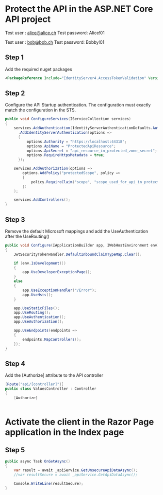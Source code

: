 
# Protect the API in the ASP.NET Core API project

Test user : alice@alice.ch
Test password: Alice!01

Test user : bob@bob.ch
Test password: Bobby!01

## Step 1 

Add the required nuget packages

```xml
<PackageReference Include="IdentityServer4.AccessTokenValidation" Version="3.0.1" />
```

## Step 2 

Configure the API Startup authentication. The configuration must exactly match the configuration in the STS. 

```csharp
public void ConfigureServices(IServiceCollection services)
{
	services.AddAuthentication(IdentityServerAuthenticationDefaults.AuthenticationScheme)
	  .AddIdentityServerAuthentication(options =>
	  {
		  options.Authority = "https://localhost:44318";
		  options.ApiName = "ProtectedApiResource";
		  options.ApiSecret = "api_resource_in_protected_zone_secret";
		  options.RequireHttpsMetadata = true;
	  });

	services.AddAuthorization(options =>
		options.AddPolicy("protectedScope", policy =>
		{
			policy.RequireClaim("scope", "scope_used_for_api_in_protected_zone");
		})
	);

	services.AddControllers();
}
```

## Step 3

Remove the default Microsoft mappings and add the UseAuthentication after the UseRouting()

```csharp
public void Configure(IApplicationBuilder app, IWebHostEnvironment env)
{
	JwtSecurityTokenHandler.DefaultInboundClaimTypeMap.Clear();

	if (env.IsDevelopment())
	{
		app.UseDeveloperExceptionPage();
	}
	else
	{
		app.UseExceptionHandler("/Error");
		app.UseHsts();
	}

	app.UseStaticFiles();
	app.UseRouting();
	app.UseAuthentication();
	app.UseAuthorization();

	app.UseEndpoints(endpoints =>
	{
		endpoints.MapControllers();
	});
}
```

## Step 4

Add the [Authorize] attribute to the API controller

```csharp
[Route("api/[controller]")]
public class ValuesController : Controller
{
	[Authorize]
		
```

# Activate the client in the Razor Page application in the Index page

## Step 5

```csharp
public async Task OnGetAsync()
{
	var result = await _apiService.GetUnsecureApiDataAsync();
	//var resultSecure = await _apiService.GetApiDataAsync();

	Console.WriteLine(resultSecure);
}
```
